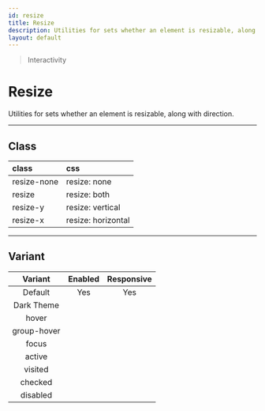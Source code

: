 ```yaml
---
id: resize
title: Resize
description: Utilities for sets whether an element is resizable, along with direction.
layout: default
---
```


> Interactivity

# Resize

Utilities for sets whether an element is resizable, along with direction.

---

## Class

| <span class="px-3 py-1 text-white dark:text-charcoal-100 bg-charcoal-100 dark:bg-gray-600 rounded-full">class</span> | <span class="px-3 py-1 text-white dark:text-charcoal-100 bg-charcoal-100 dark:bg-gray-600 rounded-full">css</span> |
|:--|:--|
| resize-none | resize: none |
| resize | resize: both |
| resize-y | resize: vertical |
| resize-x | resize: horizontal |

---

## Variant

| <span class="font-semibold underline">Variant</span> | <span class="font-semibold underline">Enabled</span> | <span class="font-semibold underline">Responsive</span> |
|:-:|:-:|:-:|
| Default | Yes | Yes |
| Dark Theme | | |
| hover| | |
| group-hover | | |
| focus | | |
| active | | |
| visited | | |
| checked | | |
| disabled | | |